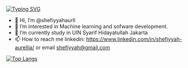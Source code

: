 [![Typing SVG](https://readme-typing-svg.demolab.com?font=Fira+Code&pause=1000&color=8E1616&background=25173300&multiline=true&random=false&width=435&lines=Show+Your+True+Colors)](https://git.io/typing-svg)

- 👋 Hi, I’m @shefiyyahaurll
- 👀 I’m interested in Machine learning and sofware development.
- 🌱 I’m currently study in UIN Syarif Hidayatullah Jakarta
- 📫 How to reach me linkedin: https://www.linkedin.com/in/shefiyyah-aurellia/ or email shefiyyah@gmail.com

[![Top Langs](https://github-readme-stats.vercel.app/api/top-langs/?username=shefiyyahaurll&layout=donut-vertical)](https://github.com/shefiyyahaurll/github-readme-stats)

<!---
shefiyyahaurll/shefiyyahaurll is a ✨ special ✨ repository because its `README.md` (this file) appears on your GitHub profile.
You can click the Preview link to take a look at your changes.
--->
